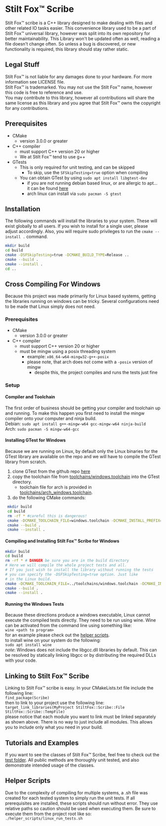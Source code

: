 # Stilt Fox&trade; Scribe
Stilt Fox&trade; scribe is a C++ library designed to make dealing with files and other related IO tasks easier. This convenience
library used to be a part of Stilt Fox&trade; universal library, however was split into its own repository for better maintainability.
This Library won't be updated often as well, reading a file doesn't change often. So unless a bug is discovered, or new functionality
is required, this library should stay rather static.

## Legal Stuff
Stilt Fox&trade; is not liable for any damages done to your hardware. For more information see LICENSE file.\
Stilt Fox&trade; is trademarked. You may not use the Stilt Fox™ name, however this code is free to reference and use.\
You may contribute to this library, however all contributions will share the same license as this library and you agree that Stilt Fox&trade; owns the copyright for any contributions.

## Prerequisites
- CMake
  - version 3.0.0 or greater
- C++ compiler
  - must support C++ version 20 or higher
  - We at Stilt Fox&trade; tend to use g++
- GTests
  - This is only required for unit testing, and can be skipped
    - To skip, use the `SFSkipTesting=true` option when compiling
  - You can obtain GTest by using `sudo apt install libgtest-dev`
    - if you are not running debian based linux, or are allergic to apt... it can be found [here](https://github.com/google/googletest)
    - arch linux can install via `sudo pacman -S gtest`

## Installation
The following commands will install the libraries to your system. These will exist globally to all users. If you wish to
install for a single user, please adjust accordingly. Also, you will require sudo privileges to run the `cmake --install .`
command.
``` bash
mkdir build
cd build
cmake -DSFSkipTesting=true -DCMAKE_BUILD_TYPE=Release .. 
cmake --build .
cmake --install .
cd ..
```

## Cross Compiling For Windows
Because this project was made primarily for Linux based systems, getting the libraries running on windows can be tricky. Several configurations need to be made that Linux simply does not need.

### Prerequisites
- CMake
  - version 3.0.0 or greater
- C++ compiler
  - must support C++ version 20 or higher
  - must be mingw using a posix threading system
    - example: `x86_64-w64-mingw32-g++-posix`
    - please note, that arch does not come with a `-posix` version of mingw
      - despite this, the project compiles and runs the tests just fine

### Setup
#### Compiler and Toolchain
The first order of business should be getting your compiler and toolchain up and running. To make this happen you first need to install the mingw compiler onto your computer and ninja build.\
Debian: `sudo apt install g++-mingw-w64 gcc-mingw-w64 ninja-build` \
Arch: `sudo pacman -S mingw-w64-gcc`

#### Installing GTest for Windows
Because we are running on Linux, by default only the Linux binaries for the GTest library are available on the repo and we will have to compile the GTest library from scratch. 
1. clone GTest from the github repo [here](https://github.com/google/googletest)
2. copy the toolchain file from [toolchains/windows.toolchain](toolchains) into the GTest directory.
   - toolchain file for arch is provided in [toolchains/arch_windows.toolchain](toolchains).
3. do the following CMake commands:
``` bash
 mkdir build
 cd build
 rm -rf * #careful this is dangerous!
 cmake -DCMAKE_TOOLCHAIN_FILE=windows.toolchain -DCMAKE_INSTALL_PREFIX=/usr/i686-w64-mingw32/ ..
 cmake --build .
 cmake --install .
 ```

#### Compiling and Installing Stilt Fox&trade; Scribe for Windows
```bash
mkdir build
cd build
rm -rf * # DANGER be sure you are in the build directory
# Here we will compile the whole project tests and all.
# If you just wish to install the library without running the tests
# you can specify the -DSFSkipTesting=true option. Just like
# in the Linux build.
cmake -DCMAKE_TOOLCHAIN_FILE=../toolchains/windows.toolchain -DCMAKE_INSTALL_PREFIX=/usr/i686-w64-mingw32/ -DCMAKE_BUILD_TYPE=Release -G Ninja ..
cmake --build .
cmake --install .
```

#### Running the Windows Tests
Because these directions produce a windows executable, Linux cannot execute the compiled tests directly. They need to be run using wine. Wine can be activated from the command line using something like:\
`wine <path to program>`\
for an example please check out the [helper scripts](helper_scripts).\
to install wine on your system do the following:\
`sudo apt install wine`\
*note*: Windows does not include the libgcc.dll libraries by  default. This can be resolved by statically linking libgcc or
by distributing the required DLLs with your code.

## Linking to Stilt Fox&trade; Scribe
Linking to Stilt Fox&trade; scribe is easy. In your CMakeLists.txt file include the following line:\
`find_package(Scribe)`\
then to link to your project use the following line:\
`target_link_libraries(MyProject StiltFox::Scribe::File StiltFox::Scribe::TempFile)`\
please notice that each module you want to link must be linked separately as shown above. There is no way to just include all
modules. This allows you to include only what you need in your build.

## Tutorials and Examples
If you want to see the classes of Stilt Fox&trade; Scribe, feel free to check out the [test folder](test). All public methods
are thoroughly unit tested, and also demonstrate intended usage of the classes.

## Helper Scripts
Due to the complexity of compiling for multiple systems, a .sh file was created for each tested system to simply run the unit tests. If all prerequisites are installed, these scripts should run without error. They use relative paths so caution should be used when executing them. Be sure to execute them from the project root like so:\
`./helper_scripts/linux_run_tests.sh`